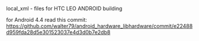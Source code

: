 local_xml - files for HTC LEO ANDROID building

for Android 4.4 read this commit: https://github.com/walter79/android_hardware_libhardware/commit/e22488d959fda28d5e301523037e4d3d0b7e2db8

